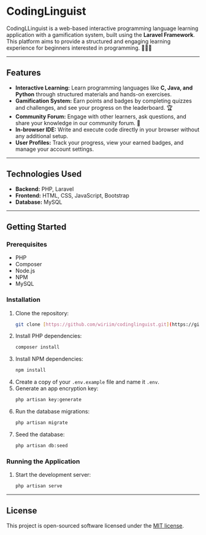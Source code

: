 # CodingLinguist

CodingLLinguist is a web-based interactive programming language learning application with a gamification system, built using the **Laravel Framework**. This platform aims to provide a structured and engaging learning experience for beginners interested in programming. 👨‍💻💡

---

## Features

* **Interactive Learning:** Learn programming languages like **C, Java, and Python** through structured materials and hands-on exercises.
* **Gamification System:** Earn points and badges by completing quizzes and challenges, and see your progress on the leaderboard. 🏆
* **Community Forum:** Engage with other learners, ask questions, and share your knowledge in our community forum. 🤝
* **In-browser IDE:** Write and execute code directly in your browser without any additional setup.
* **User Profiles:** Track your progress, view your earned badges, and manage your account settings.

---

## Technologies Used

* **Backend:** PHP, Laravel
* **Frontend:** HTML, CSS, JavaScript, Bootstrap
* **Database:** MySQL

---

## Getting Started

### Prerequisites

* PHP
* Composer
* Node.js
* NPM
* MySQL

### Installation

1.  Clone the repository:
    ```bash
    git clone [https://github.com/wiriim/codinglinguist.git](https://github.com/wiriim/codinglinguist.git)
    ```
2.  Install PHP dependencies:
    ```bash
    composer install
    ```
3.  Install NPM dependencies:
    ```bash
    npm install
    ```
4.  Create a copy of your `.env.example` file and name it `.env`.
5.  Generate an app encryption key:
    ```bash
    php artisan key:generate
    ```
6.  Run the database migrations:
    ```bash
    php artisan migrate
    ```
7.  Seed the database:
    ```bash
    php artisan db:seed
    ```

### Running the Application

1.  Start the development server:
    ```bash
    php artisan serve
    ```

---

## License

This project is open-sourced software licensed under the [MIT license](https://opensource.org/licenses/MIT).
